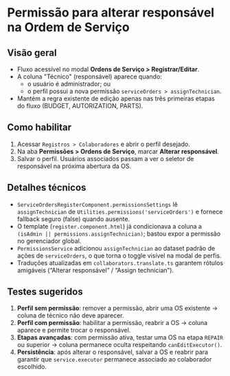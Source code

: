 # Permissão para alterar responsável na Ordem de Serviço

## Visão geral
- Fluxo acessível no modal **Ordens de Serviço > Registrar/Editar**.
- A coluna "Técnico" (responsável) aparece quando:
  - o usuário é administrador; ou
  - o perfil possui a nova permissão `serviceOrders > assignTechnician`.
- Mantém a regra existente de edição apenas nas três primeiras etapas do fluxo (BUDGET, AUTORIZATION, PARTS).

## Como habilitar
1. Acessar `Registros > Colaboradores` e abrir o perfil desejado.
2. Na aba **Permissões > Ordens de Serviço**, marcar **Alterar responsável**.
3. Salvar o perfil. Usuários associados passam a ver o seletor de responsável na próxima abertura da OS.

## Detalhes técnicos
- `ServiceOrdersRegisterComponent.permissionsSettings` lê `assignTechnician` de `Utilities.permissions('serviceOrders')` e fornece fallback seguro (false) quando ausente.
- O template (`register.component.html`) já condicionava a coluna a `(isAdmin || permissions.assignTechnician)`; bastou expor a permissão no gerenciador global.
- `PermissionsService` adicionou `assignTechnician` ao dataset padrão de ações de `serviceOrders`, o que torna o toggle visível na modal de perfis.
- Traduções atualizadas em `collaborators.translate.ts` garantem rótulos amigáveis (“Alterar responsável” / “Assign technician”).

## Testes sugeridos
1. **Perfil sem permissão**: remover a permissão, abrir uma OS existente → coluna de técnico não deve aparecer.
2. **Perfil com permissão**: habilitar a permissão, reabrir a OS → coluna aparece e permite trocar o responsável.
3. **Etapas avançadas**: com permissão ativa, testar uma OS na etapa `REPAIR` ou superior → coluna permanece oculta respeitando `canEditExecutor()`.
4. **Persistência**: após alterar o responsável, salvar a OS e reabrir para garantir que `service.executor` permanece associado ao colaborador escolhido.
